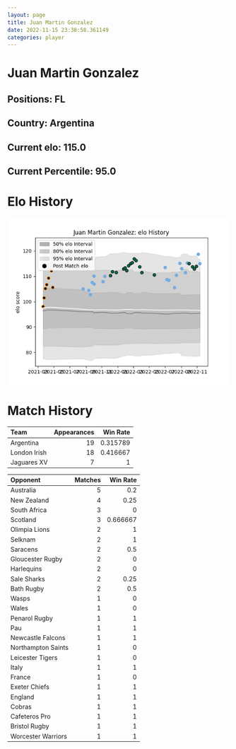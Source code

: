 ```yaml
---  
layout: page  
title: Juan Martin Gonzalez  
date: 2022-11-15 23:38:58.361149  
categories: player  
---
```

# Juan Martin Gonzalez

## Positions: FL

## Country: Argentina

## Current elo: 115.0

## Current Percentile: 95.0

# Elo History


![elo history](history_JuanMartinGonzalez.png)
# Match History


| Team         |   Appearances |   Win Rate |
|:-------------|--------------:|-----------:|
| Argentina    |            19 |   0.315789 |
| London Irish |            18 |   0.416667 |
| Jaguares XV  |             7 |   1        |

| Opponent           |   Matches |   Win Rate |
|:-------------------|----------:|-----------:|
| Australia          |         5 |   0.2      |
| New Zealand        |         4 |   0.25     |
| South Africa       |         3 |   0        |
| Scotland           |         3 |   0.666667 |
| Olimpia Lions      |         2 |   1        |
| Selknam            |         2 |   1        |
| Saracens           |         2 |   0.5      |
| Gloucester Rugby   |         2 |   0        |
| Harlequins         |         2 |   0        |
| Sale Sharks        |         2 |   0.25     |
| Bath Rugby         |         2 |   0.5      |
| Wasps              |         1 |   0        |
| Wales              |         1 |   0        |
| Penarol Rugby      |         1 |   1        |
| Pau                |         1 |   1        |
| Newcastle Falcons  |         1 |   1        |
| Northampton Saints |         1 |   0        |
| Leicester Tigers   |         1 |   0        |
| Italy              |         1 |   1        |
| France             |         1 |   0        |
| Exeter Chiefs      |         1 |   1        |
| England            |         1 |   1        |
| Cobras             |         1 |   1        |
| Cafeteros Pro      |         1 |   1        |
| Bristol Rugby      |         1 |   1        |
| Worcester Warriors |         1 |   1        |